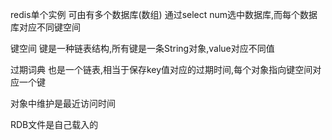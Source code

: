 
redis单个实例 可由有多个数据库(数组) 通过select num选中数据库,而每个数据库对应不同键空间

键空间 键是一种链表结构,所有键是一条String对象,value对应不同值

过期词典 也是一个链表,相当于保存key值对应的过期时间,每个对象指向键空间对应一个键

对象中维护是最近访问时间


RDB文件是自己载入的
